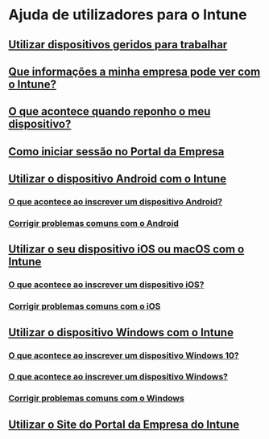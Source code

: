 # Ajuda de utilizadores para o Intune
## [Utilizar dispositivos geridos para trabalhar](use-managed-devices-to-get-work-done.md)
## [Que informações a minha empresa pode ver com o Intune?](what-info-can-your-company-see-when-you-enroll-your-device-in-intune.md)
## [O que acontece quando reponho o meu dispositivo?](what-happens-if-you-reset-your-device-cpwebsite.md)
## [Como iniciar sessão no Portal da Empresa](sign-in-to-the-company-portal.md)
## [Utilizar o dispositivo Android com o Intune](using-your-android-device-with-intune.md)
### [O que acontece ao inscrever um dispositivo Android?](what-happens-if-you-install-the-company-portal-app-and-enroll-your-device-in-intune-android.md)
### [Corrigir problemas comuns com o Android](troubleshoot-your-device-android.md)
## [Utilizar o seu dispositivo iOS ou macOS com o Intune](using-your-iOS-or-macOS-device-with-intune.md)
### [O que acontece ao inscrever um dispositivo iOS?](what-happens-if-you-install-the-company-portal-app-and-enroll-your-device-in-intune-ios.md)
### [Corrigir problemas comuns com o iOS](troubleshoot-your-device-iOS.md)
## [Utilizar o dispositivo Windows com o Intune](using-your-windows-device-with-intune.md)
### [O que acontece ao inscrever um dispositivo Windows 10?](what-happens-if-you-install-the-company-portal-app-and-enroll-your-device-in-intune-windows10.md)
### [O que acontece ao inscrever um dispositivo Windows?](what-happens-if-you-install-the-company-portal-app-and-enroll-your-device-in-intune-windows.md)
### [Corrigir problemas comuns com o Windows](troubleshoot-your-device-windows.md)
## [Utilizar o Site do Portal da Empresa do Intune](using-the-intune-company-portal-website.md)
